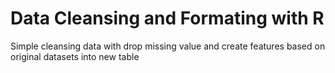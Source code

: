 # Data Cleansing and Formating with R
 Simple cleansing data with drop missing value and create features based on original datasets into new table
